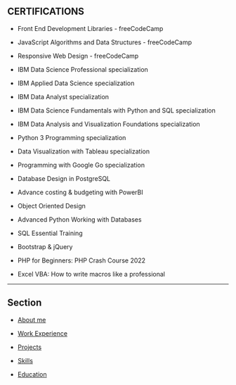 ## CERTIFICATIONS

- Front End Development Libraries - freeCodeCamp

- JavaScript Algorithms and Data Structures - freeCodeCamp

- Responsive Web Design - freeCodeCamp

- IBM Data Science Professional specialization

- IBM Applied Data Science specialization

- IBM Data Analyst specialization

- IBM Data Science Fundamentals with Python and SQL specialization

- IBM Data Analysis and Visualization Foundations specialization

- Python 3 Programming specialization

- Data Visualization with Tableau specialization

- Programming with Google Go specialization

- Database Design in PostgreSQL

- Advance costing & budgeting with PowerBI

- Object Oriented Design

- Advanced Python Working with Databases

- SQL Essential Training

- Bootstrap & jQuery

- PHP for Beginners: PHP Crash Course 2022

- Excel VBA: How to write macros like a professional

---

## Section

- [About me](./index.md)

- [Work Experience](./work_experience.md)

- [Projects](./projects.md)

- [Skills](./skills.md)

- [Education](./education.md)
